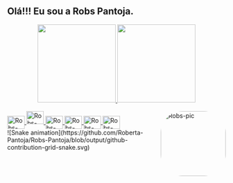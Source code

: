 ## Olá!!! Eu sou a Robs Pantoja.
<div align="center">
  <a href="https://github.com/Roberta-Pantoja">
  <img height="180em" src="https://github-readme-stats.vercel.app/api?username=Roberta-Pantoja&show_icons=true&theme=dark&include_all_commits=true&count_private=true"/>
  <img height="180em" src="https://github-readme-stats.vercel.app/api/top-langs/?username=Roberta-Pantoja&layout=compact&langs_count=7&theme=dark"/>
</div>
<div style="display: inline_block"><br>
  <img align="center" alt="Robs-Vscode" height="30" width="40" src="https://cdn.jsdelivr.net/gh/devicons/devicon/icons/vscode/vscode-original.svg" />
  <img aling="center" alt="Robs-Js" height="30" width="40" src="https://cdn.jsdelivr.net/gh/devicons/devicon/icons/javascript/javascript-original.svg" />
  <img align="center" alt="Robs-Ts" height="30" width="40" src="https://cdn.jsdelivr.net/gh/devicons/devicon/icons/typescript/typescript-original.svg" />
  <img align="center" alt="Robs-Python" height="30" width="40" src="https://cdn.jsdelivr.net/gh/devicons/devicon/icons/python/python-original.svg" />
  <img align="center" alt="Robs-Html" height="30" width="40" src="https://cdn.jsdelivr.net/gh/devicons/devicon/icons/html5/html5-original.svg" />
  <img align="center" alt="Robs-Csharp" height="30" width="40" src="https://cdn.jsdelivr.net/gh/devicons/devicon/icons/csharp/csharp-original.svg" /> 
  <img align="right" alt="Robs-pic" height="150" style="border-radius:50px;" src= "https://i.picasion.com/pic91/897e79bd3726d4f9cc439cc3a6ba8438.gif" width="150" border="0"></a><br />
</div>
<div>
  ![Snake animation](https://github.com/Roberta-Pantoja/Robs-Pantoja/blob/output/github-contribution-grid-snake.svg) 
</div> 
